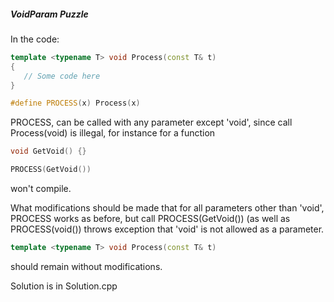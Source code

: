 ##### VoidParam Puzzle

In the code:

```C++
template <typename T> void Process(const T& t) 
{ 
   // Some code here 
} 

#define PROCESS(x) Process(x)
```

PROCESS, can be called with any parameter except 'void', since call Process(void) is illegal,
for instance for a function

```C++
void GetVoid() {}

PROCESS(GetVoid())
```

won't compile.

What modifications should be made that for all parameters other than 'void', PROCESS works as before,
but call PROCESS(GetVoid()) (as well as PROCESS(void()) throws exception that 'void' is not allowed as a parameter.
```C++ 
template <typename T> void Process(const T& t) 
``` 
should remain without modifications.

Solution is in Solution.cpp
